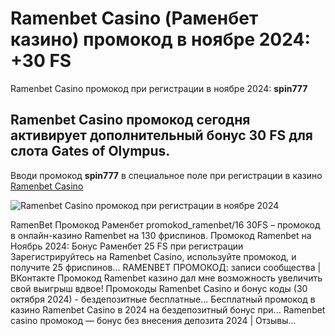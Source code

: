 # Ramenbet Casino (Раменбет казино) промокод в ноябре 2024: +30 FS
Ramenbet Casino промокод при регистрации в ноябре 2024: **spin777**

## Ramenbet Casino промокод сегодня активирует дополнительный бонус 30 FS для слота Gates of Olympus. ##

Вводи промокод **spin777** в специальное поле при регистрации в казино [Ramenbet Casino](https://linkcasino.ru/ramenbet_casino)

![Ramenbet Casino промокод при регистрации в ноябре 2024](https://github.com/user-attachments/assets/1848291c-9829-4fc6-9805-25f480254609)

RamenBet Промокод Раменбет 
 promokod_ramenbet/16
30FS – промокод в онлайн-казино Ramenbet на 130 фриспинов.
Промокод Ramenbet на Ноябрь 2024: Бонус Раменбет 25 FS при регистрации
Зарегистрируйтесь на Ramenbet Casino, используйте промокод, и получите 25 фриспинов...
RAMENBET ПРОМОКОД: записи сообщества | ВКонтакте
Промокод Ramenbet казино дал мне возможность увеличить свой выигрыш вдвое!
Промокоды Ramenbet Casino и бонус коды (30 октября 2024) - бездепозитные бесплатные...
Бесплатный промокод в казино Ramenbet Casino в 2024 на бездепозитный бонус при...
Ramenbet casino промокод  — бонус без внесения депозита 2024 | Отзывы...
